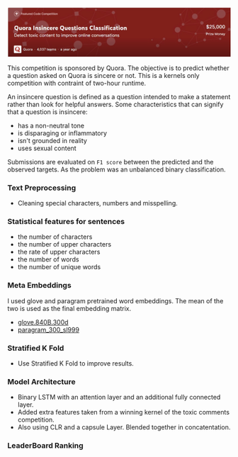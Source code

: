 ![Quora Insincere Questions Classification](https://github.com/shejz/Quora-Insincere-Questions-Classification/blob/master/images/QIQC.jpg)

This competition is sponsored by Quora. The objective is to predict whether a question asked on Quora is sincere or not. This is a kernels only competition with contraint of two-hour runtime.

An insincere question is defined as a question intended to make a statement rather than look for helpful answers. Some characteristics that can signify that a question is insincere:

- has a non-neutral tone
- is disparaging or inflammatory
- isn't grounded in reality
- uses sexual content

Submissions are evaluated on `F1 score` between the predicted and the observed targets. As the problem was an unbalanced binary classification. 

### Text Preprocessing
- Cleaning special characters, numbers and misspelling.

### Statistical features for sentences
- the number of characters
- the number of upper characters
- the rate of upper characters
- the number of words
- the number of unique words

### Meta Embeddings
I used glove and paragram pretrained word embeddings. The mean of the two is used as the final embedding matrix.
- [glove.840B.300d](https://nlp.stanford.edu/projects/glove/)
- [paragram_300_sl999](https://cogcomp.org/page/resource_view/106)

### Stratified K Fold 
- Use Stratified K Fold to improve results.

### Model Architecture
- Binary LSTM with an attention layer and an additional fully connected layer. 
- Added extra features taken from a winning kernel of the toxic comments competition. 
- Also using CLR and a capsule Layer. Blended together in concatentation.

### LeaderBoard Ranking


